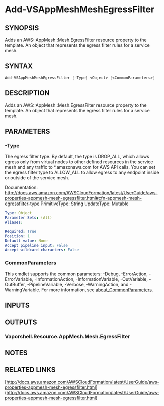 # Add-VSAppMeshMeshEgressFilter

## SYNOPSIS
Adds an AWS::AppMesh::Mesh.EgressFilter resource property to the template.
An object that represents the egress filter rules for a service mesh.

## SYNTAX

```
Add-VSAppMeshMeshEgressFilter [-Type] <Object> [<CommonParameters>]
```

## DESCRIPTION
Adds an AWS::AppMesh::Mesh.EgressFilter resource property to the template.
An object that represents the egress filter rules for a service mesh.

## PARAMETERS

### -Type
The egress filter type.
By default, the type is DROP_ALL, which allows egress only from virtual nodes to other defined resources in the service mesh and any traffic to *.amazonaws.com for AWS API calls.
You can set the egress filter type to ALLOW_ALL to allow egress to any endpoint inside or outside of the service mesh.

Documentation: http://docs.aws.amazon.com/AWSCloudFormation/latest/UserGuide/aws-properties-appmesh-mesh-egressfilter.html#cfn-appmesh-mesh-egressfilter-type
PrimitiveType: String
UpdateType: Mutable

```yaml
Type: Object
Parameter Sets: (All)
Aliases:

Required: True
Position: 1
Default value: None
Accept pipeline input: False
Accept wildcard characters: False
```

### CommonParameters
This cmdlet supports the common parameters: -Debug, -ErrorAction, -ErrorVariable, -InformationAction, -InformationVariable, -OutVariable, -OutBuffer, -PipelineVariable, -Verbose, -WarningAction, and -WarningVariable. For more information, see [about_CommonParameters](http://go.microsoft.com/fwlink/?LinkID=113216).

## INPUTS

## OUTPUTS

### Vaporshell.Resource.AppMesh.Mesh.EgressFilter
## NOTES

## RELATED LINKS

[http://docs.aws.amazon.com/AWSCloudFormation/latest/UserGuide/aws-properties-appmesh-mesh-egressfilter.html](http://docs.aws.amazon.com/AWSCloudFormation/latest/UserGuide/aws-properties-appmesh-mesh-egressfilter.html)

